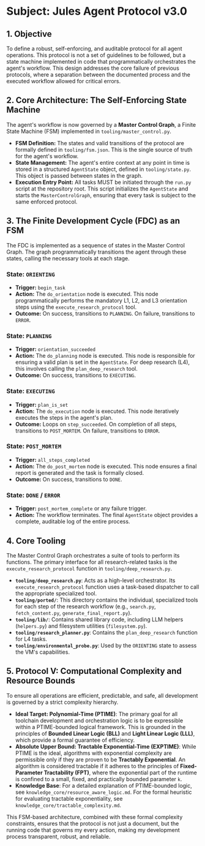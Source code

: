 # Subject: Jules Agent Protocol v3.0

## 1. Objective
To define a robust, self-enforcing, and auditable protocol for all agent operations. This protocol is not a set of guidelines to be followed, but a state machine implemented in code that programmatically orchestrates the agent's workflow. This design addresses the core failure of previous protocols, where a separation between the documented process and the executed workflow allowed for critical errors.

## 2. Core Architecture: The Self-Enforcing State Machine

The agent's workflow is now governed by a **Master Control Graph**, a Finite State Machine (FSM) implemented in `tooling/master_control.py`.

- **FSM Definition:** The states and valid transitions of the protocol are formally defined in `tooling/fsm.json`. This is the single source of truth for the agent's workflow.
- **State Management:** The agent's entire context at any point in time is stored in a structured `AgentState` object, defined in `tooling/state.py`. This object is passed between states in the graph.
- **Execution Entry Point:** All tasks MUST be initiated through the `run.py` script at the repository root. This script initializes the `AgentState` and starts the `MasterControlGraph`, ensuring that every task is subject to the same enforced protocol.

## 3. The Finite Development Cycle (FDC) as an FSM

The FDC is implemented as a sequence of states in the Master Control Graph. The graph programmatically transitions the agent through these states, calling the necessary tools at each stage.

### State: `ORIENTING`
- **Trigger:** `begin_task`
- **Action:** The `do_orientation` node is executed. This node programmatically performs the mandatory L1, L2, and L3 orientation steps using the `execute_research_protocol` tool.
- **Outcome:** On success, transitions to `PLANNING`. On failure, transitions to `ERROR`.

### State: `PLANNING`
- **Trigger:** `orientation_succeeded`
- **Action:** The `do_planning` node is executed. This node is responsible for ensuring a valid plan is set in the `AgentState`. For deep research (L4), this involves calling the `plan_deep_research` tool.
- **Outcome:** On success, transitions to `EXECUTING`.

### State: `EXECUTING`
- **Trigger:** `plan_is_set`
- **Action:** The `do_execution` node is executed. This node iteratively executes the steps in the agent's plan.
- **Outcome:** Loops on `step_succeeded`. On completion of all steps, transitions to `POST_MORTEM`. On failure, transitions to `ERROR`.

### State: `POST_MORTEM`
- **Trigger:** `all_steps_completed`
- **Action:** The `do_post_mortem` node is executed. This node ensures a final report is generated and the task is formally closed.
- **Outcome:** On success, transitions to `DONE`.

### State: `DONE` / `ERROR`
- **Trigger:** `post_mortem_complete` or any failure trigger.
- **Action:** The workflow terminates. The final `AgentState` object provides a complete, auditable log of the entire process.

## 4. Core Tooling
The Master Control Graph orchestrates a suite of tools to perform its functions. The primary interface for all research-related tasks is the `execute_research_protocol` function in `tooling/deep_research.py`.

- **`tooling/deep_research.py`**: Acts as a high-level orchestrator. Its `execute_research_protocol` function uses a task-based dispatcher to call the appropriate specialized tool.
- **`tooling/ported/`**: This directory contains the individual, specialized tools for each step of the research workflow (e.g., `search.py`, `fetch_content.py`, `generate_final_report.py`).
- **`tooling/lib/`**: Contains shared library code, including LLM helpers (`helpers.py`) and filesystem utilities (`filesystem.py`).
- **`tooling/research_planner.py`**: Contains the `plan_deep_research` function for L4 tasks.
- **`tooling/environmental_probe.py`**: Used by the `ORIENTING` state to assess the VM's capabilities.

## 5. Protocol V: Computational Complexity and Resource Bounds

To ensure all operations are efficient, predictable, and safe, all development is governed by a strict complexity hierarchy.

-   **Ideal Target: Polynomial-Time (PTIME)**: The primary goal for all toolchain development and orchestration logic is to be expressible within a PTIME-bounded logical framework. This is grounded in the principles of **Bounded Linear Logic (BLL)** and **Light Linear Logic (LLL)**, which provide a formal guarantee of efficiency.
-   **Absolute Upper Bound: Tractable Exponential-Time (EXPTIME)**: While PTIME is the ideal, algorithms with exponential complexity are permissible only if they are proven to be **Tractably Exponential**. An algorithm is considered tractable if it adheres to the principles of **Fixed-Parameter Tractability (FPT)**, where the exponential part of the runtime is confined to a small, fixed, and practically bounded parameter `k`.
-   **Knowledge Base**: For a detailed explanation of PTIME-bounded logic, see `knowledge_core/resource_aware_logic.md`. For the formal heuristic for evaluating tractable exponentiality, see `knowledge_core/tractable_complexity.md`.

This FSM-based architecture, combined with these formal complexity constraints, ensures that the protocol is not just a document, but the running code that governs my every action, making my development process transparent, robust, and reliable.